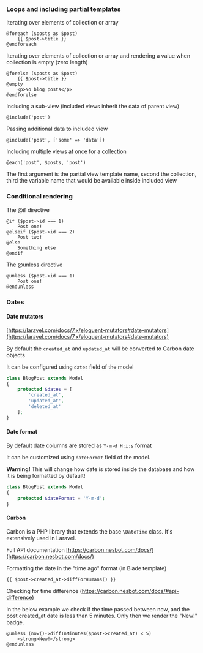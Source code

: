 ### Loops and including partial templates

Iterating over elements of collection or array

```blade
@foreach ($posts as $post)
	{{ $post->title }}
@endforeach
```

Iterating over elements of collection or array and rendering a value when collection is empty (zero length)

```blade
@forelse ($posts as $post)
	{{ $post->title }}
@empty
	<p>No blog posts</p>
@endforelse
```

Including a sub-view (included views inherit the data of parent view)

```blade
@include('post')
```
Passing additional data to included view

```blade
@include('post', ['some' => 'data'])
```

Including multiple views at once for a collection

```blade
@each('post', $posts, 'post')
```

The first argument is the partial view template name, second the collection, third the variable name that would be available inside included view

### Conditional rendering

The @if directive

```blade
@if ($post->id === 1)
    Post one!
@elseif ($post->id === 2)
    Post two!
@else
    Something else
@endif
```

The @unless directive

```blade
@unless ($post->id === 1)
    Post one!
@endunless
```


### Dates

#### Date mutators

[https://laravel.com/docs/7.x/eloquent-mutators#date-mutators](https://laravel.com/docs/7.x/eloquent-mutators#date-mutators)

By default the `created_at` and `updated_at` will be converted to Carbon date objects

It can be configured using `dates` field of the model

```php
class BlogPost extends Model
{
    protected $dates = [
        'created_at',
        'updated_at',
        'deleted_at'
    ];
}
```

#### Date format

By default date columns are stored as `Y-m-d H:i:s` format

It can be customized using `dateFormat` field of the model.

**Warning!** This will change how date is stored inside the database and how it is being formatted by default!

```php
class BlogPost extends Model
{
    protected $dateFormat = 'Y-m-d';
}
```

#### Carbon

Carbon is a PHP library that extends the base `\DateTime` class. It's extensively used in Laravel. 

Full API documentation [https://carbon.nesbot.com/docs/](https://carbon.nesbot.com/docs/)

Formatting the date in the "time ago" format (in Blade template)

```blade
{{ $post->created_at->diffForHumans() }}
```

Checking for time difference (https://carbon.nesbot.com/docs/#api-difference)

In the below example we check if the time passed between now, and the post created_at date is less than 5 minutes. Only then we render the "New!" badge.

```blade
@unless (now()->diffInMinutes($post->created_at) < 5)
    <strong>New!</strong>
@endunless
```
